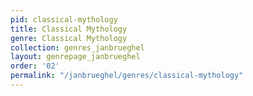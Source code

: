 ```yaml
---
pid: classical-mythology
title: Classical Mythology
genre: Classical Mythology
collection: genres_janbrueghel
layout: genrepage_janbrueghel
order: '02'
permalink: "/janbrueghel/genres/classical-mythology"
---
```

